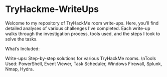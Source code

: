# TryHackme-WriteUps
Welcome to my repository of TryHackMe room write-ups. Here, you'll find detailed analyses of various challenges I've completed. Each write-up walks through the investigation process, tools used, and the steps I took to solve the tasks.

What’s Included:
	
  Write-ups: Step-by-step solutions for various TryHackMe rooms.
  \nTools Used: PowerShell, Event Viewer, Task Scheduler, Windows Firewall, Splunk, Nmap, Hydra.
